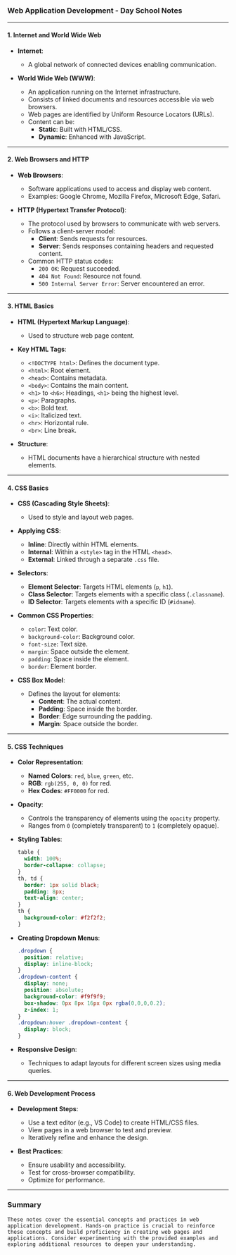 ### Web Application Development - Day School Notes

---

#### **1. Internet and World Wide Web**

- **Internet**:
  - A global network of connected devices enabling communication.
  
- **World Wide Web (WWW)**:
  - An application running on the Internet infrastructure.
  - Consists of linked documents and resources accessible via web browsers.
  - Web pages are identified by Uniform Resource Locators (URLs).
  - Content can be:
    - **Static**: Built with HTML/CSS.
    - **Dynamic**: Enhanced with JavaScript.

---

#### **2. Web Browsers and HTTP**

- **Web Browsers**:
  - Software applications used to access and display web content.
  - Examples: Google Chrome, Mozilla Firefox, Microsoft Edge, Safari.

- **HTTP (Hypertext Transfer Protocol)**:
  - The protocol used by browsers to communicate with web servers.
  - Follows a client-server model:
    - **Client**: Sends requests for resources.
    - **Server**: Sends responses containing headers and requested content.
  - Common HTTP status codes:
    - `200 OK`: Request succeeded.
    - `404 Not Found`: Resource not found.
    - `500 Internal Server Error`: Server encountered an error.

---

#### **3. HTML Basics**

- **HTML (Hypertext Markup Language)**:
  - Used to structure web page content.
  
- **Key HTML Tags**:
  - `<!DOCTYPE html>`: Defines the document type.
  - `<html>`: Root element.
  - `<head>`: Contains metadata.
  - `<body>`: Contains the main content.
  - `<h1>` to `<h6>`: Headings, `<h1>` being the highest level.
  - `<p>`: Paragraphs.
  - `<b>`: Bold text.
  - `<i>`: Italicized text.
  - `<hr>`: Horizontal rule.
  - `<br>`: Line break.
  
- **Structure**:
  - HTML documents have a hierarchical structure with nested elements.

---

#### **4. CSS Basics**

- **CSS (Cascading Style Sheets)**:
  - Used to style and layout web pages.

- **Applying CSS**:
  - **Inline**: Directly within HTML elements.
  - **Internal**: Within a `<style>` tag in the HTML `<head>`.
  - **External**: Linked through a separate `.css` file.

- **Selectors**:
  - **Element Selector**: Targets HTML elements (`p`, `h1`).
  - **Class Selector**: Targets elements with a specific class (`.classname`).
  - **ID Selector**: Targets elements with a specific ID (`#idname`).

- **Common CSS Properties**:
  - `color`: Text color.
  - `background-color`: Background color.
  - `font-size`: Text size.
  - `margin`: Space outside the element.
  - `padding`: Space inside the element.
  - `border`: Element border.

- **CSS Box Model**:
  - Defines the layout for elements:
    - **Content**: The actual content.
    - **Padding**: Space inside the border.
    - **Border**: Edge surrounding the padding.
    - **Margin**: Space outside the border.

---

#### **5. CSS Techniques**

- **Color Representation**:
  - **Named Colors**: `red`, `blue`, `green`, etc.
  - **RGB**: `rgb(255, 0, 0)` for red.
  - **Hex Codes**: `#FF0000` for red.

- **Opacity**:
  - Controls the transparency of elements using the `opacity` property.
  - Ranges from `0` (completely transparent) to `1` (completely opaque).

- **Styling Tables**:
  ```css
  table {
    width: 100%;
    border-collapse: collapse;
  }
  th, td {
    border: 1px solid black;
    padding: 8px;
    text-align: center;
  }
  th {
    background-color: #f2f2f2;
  }
  ```

- **Creating Dropdown Menus**:
  ```css
  .dropdown {
    position: relative;
    display: inline-block;
  }
  .dropdown-content {
    display: none;
    position: absolute;
    background-color: #f9f9f9;
    box-shadow: 0px 8px 16px 0px rgba(0,0,0,0.2);
    z-index: 1;
  }
  .dropdown:hover .dropdown-content {
    display: block;
  }
  ```

- **Responsive Design**:
  - Techniques to adapt layouts for different screen sizes using media queries.

---

#### **6. Web Development Process**

- **Development Steps**:
  - Use a text editor (e.g., VS Code) to create HTML/CSS files.
  - View pages in a web browser to test and preview.
  - Iteratively refine and enhance the design.
  
- **Best Practices**:
  - Ensure usability and accessibility.
  - Test for cross-browser compatibility.
  - Optimize for performance.

---

### Summary

```These notes cover the essential concepts and practices in web application development. Hands-on practice is crucial to reinforce these concepts and build proficiency in creating web pages and applications. Consider experimenting with the provided examples and exploring additional resources to deepen your understanding.```